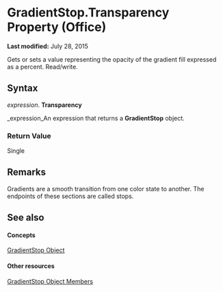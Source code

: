 
# GradientStop.Transparency Property (Office)

 **Last modified:** July 28, 2015

Gets or sets a value representing the opacity of the gradient fill expressed as a percent. Read/write.

## Syntax

 _expression_. **Transparency**

 _expression_An expression that returns a  **GradientStop** object.


### Return Value

Single


## Remarks

Gradients are a smooth transition from one color state to another. The endpoints of these sections are called stops.


## See also


#### Concepts


 [GradientStop Object](b5003bfc-9ac6-fd56-f214-a0d99db0cf07.md)
#### Other resources


 [GradientStop Object Members](49a04149-e038-a52a-6bf8-ad05f9630605.md)
